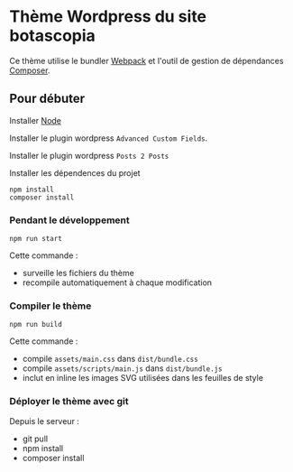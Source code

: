 # Thème Wordpress du site botascopia

Ce thème utilise le bundler [Webpack](https://webpack.github.io) et l'outil de
gestion de dépendances [Composer](https://getcomposer.org).

## Pour débuter

Installer [Node](https://nodejs.org)

Installer le plugin wordpress `Advanced Custom Fields`.

Installer le plugin wordpress `Posts 2 Posts`

Installer les dépendences du projet

    npm install
    composer install


### Pendant le développement

    npm run start

Cette commande :
- surveille les fichiers du thème
- recompile automatiquement à chaque modification

### Compiler le thème

    npm run build

Cette commande :
- compile `assets/main.css` dans `dist/bundle.css`
- compile `assets/scripts/main.js` dans `dist/bundle.js`
- inclut en inline les images SVG utilisées dans les feuilles de style

### Déployer le thème avec git

Depuis le serveur :

  - git pull
  - npm install
  - composer install
